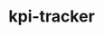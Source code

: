 # kpi-tracker
<!DOCTYPE html>
<html>
<head>
    <meta charset="utf-8">
    <title>Real Estate Agent KPI Tracker</title>
    <style type="text/css">
        @import url('https://fonts.googleapis.com/css2?family=League+Spartan:wght@700&display=swap');
        
        .container {
            font-family: 'League Spartan', Arial, sans-serif;
            font-weight: 700;
            max-width: 800px;
            margin: 0 auto;
            background-color: #ffffff;
            color: #332b34;
        }
        
        .header {
            background: linear-gradient(135deg, #02ccfe, #01b3e3);
            color: #332b34;
            padding: 30px 20px;
            text-align: center;
            border-radius: 10px 10px 0 0;
            margin-bottom: 0;
        }
        
        .header h1 {
            margin: 0 0 10px 0;
            font-size: 28px;
            font-weight: 700;
        }
        
        .header p {
            margin: 0;
            font-size: 16px;
        }
        
        .download-section {
            background-color: #332b34;
            color: #ffffff;
            padding: 20px;
            text-align: center;
            border-radius: 0 0 10px 10px;
            margin-bottom: 20px;
        }
        
        .download-button {
            background: linear-gradient(135deg, #02ccfe, #01b3e3);
            color: #332b34;
            padding: 12px 25px;
            border: none;
            border-radius: 25px;
            font-family: 'League Spartan', Arial, sans-serif;
            font-weight: 700;
            cursor: pointer;
            font-size: 14px;
            margin: 5px;
            text-decoration: none;
            display: inline-block;
            transition: all 0.3s ease;
        }
        
        .download-button:hover {
            transform: translateY(-2px);
            box-shadow: 0 5px 15px rgba(2,204,254,0.4);
        }
        
        .month-year {
            background-color: #02ccfe;
            color: #332b34;
            padding: 15px;
            text-align: center;
            font-size: 18px;
            font-weight: 700;
            margin-bottom: 20px;
        }
        
        .kpi-grid {
            display: grid;
            grid-template-columns: repeat(auto-fit, minmax(250px, 1fr));
            gap: 20px;
            margin-bottom: 30px;
        }
        
        .kpi-card {
            background-color: #ffffff;
            border: 3px solid #02ccfe;
            border-radius: 10px;
            padding: 20px;
            text-align: center;
            box-shadow: 0 3px 10px rgba(2,204,254,0.1);
            display: flex;
            flex-direction: column;
            height: auto;
            min-height: 140px;
        }
        
        .kpi-card h3 {
            color: #02ccfe;
            margin: 0 0 15px 0;
            font-size: 16px;
            flex-shrink: 0;
        }
        
        .kpi-input {
            font-size: 24px;
            font-weight: 700;
            border: 2px solid #02ccfe;
            border-radius: 5px;
            padding: 15px 10px;
            text-align: center;
            width: 100%;
            color: #332b34;
            font-family: 'League Spartan', Arial, sans-serif;
            box-sizing: border-box;
            height: 60px;
            background-color: #ffffff;
        }
        
        .kpi-target {
            font-size: 14px;
            color: #332b34;
            margin-top: 8px;
            flex-shrink: 0;
        }
        
        .section-header {
            background-color: #332b34;
            color: #ffffff;
            padding: 15px;
            text-align: center;
            font-size: 18px;
            font-weight: 700;
            margin: 30px 0 20px 0;
        }
        
        .activity-tracker {
            background-color: #ffffff;
            border: 2px solid #02ccfe;
            border-radius: 10px;
            overflow: hidden;
            margin-bottom: 20px;
        }
        
        .activity-tracker table {
            width: 100%;
            border-collapse: collapse;
        }
        
        .activity-tracker th {
            background-color: #02ccfe;
            color: #332b34;
            padding: 12px;
            font-weight: 700;
            text-align: center;
        }
        
        .activity-tracker td {
            padding: 10px;
            text-align: center;
            border-bottom: 1px solid #02ccfe;
        }
        
        .activity-tracker input {
            border: 1px solid #02ccfe;
            border-radius: 3px;
            padding: 5px;
            text-align: center;
            width: 60px;
            font-family: 'League Spartan', Arial, sans-serif;
            font-weight: 700;
        }
        
        .week-header {
            background-color: #f8f9fa;
            font-weight: 700;
            color: #332b34;
        }
        
        .notes-section {
            background-color: #ffffff;
            border: 2px solid #02ccfe;
            border-radius: 10px;
            padding: 20px;
            margin-bottom: 20px;
        }
        
        .notes-section textarea {
            width: 100%;
            height: 100px;
            border: 1px solid #02ccfe;
            border-radius: 5px;
            padding: 10px;
            font-family: 'League Spartan', Arial, sans-serif;
            font-weight: 700;
            color: #332b34;
            resize: vertical;
        }
        
        .goal-section {
            background: linear-gradient(135deg, rgba(2,204,254,0.1), rgba(255,255,255,0.9));
            border: 2px solid #02ccfe;
            border-radius: 10px;
            padding: 20px;
            margin-bottom: 20px;
        }
        
        .goal-item {
            display: flex;
            justify-content: space-between;
            align-items: center;
            margin-bottom: 10px;
            padding: 10px;
            background-color: #ffffff;
            border-radius: 5px;
        }
        
        .goal-item input[type="text"] {
            flex-grow: 1;
            margin-right: 10px;
            padding: 8px;
            border: 1px solid #02ccfe;
            border-radius: 3px;
            font-family: 'League Spartan', Arial, sans-serif;
            font-weight: 700;
        }
        
        .goal-item input[type="number"] {
            width: 80px;
            padding: 8px;
            border: 1px solid #02ccfe;
            border-radius: 3px;
            text-align: center;
            font-family: 'League Spartan', Arial, sans-serif;
            font-weight: 700;
        }
        
        .calculation-section {
            background-color: #332b34;
            color: #ffffff;
            padding: 20px;
            border-radius: 10px;
            margin-bottom: 20px;
        }
        
        .calculation-row {
            display: flex;
            justify-content: space-between;
            align-items: center;
            margin-bottom: 10px;
            padding: 8px 0;
            border-bottom: 1px solid #02ccfe;
        }
        
        .calculation-row:last-child {
            border-bottom: none;
            font-size: 18px;
            font-weight: 700;
            background-color: #02ccfe;
            color: #332b34;
            padding: 12px;
            border-radius: 5px;
        }
    </style>
</head>
<body style="margin: 0; padding: 20px; background-color: #f8f9fa;">
    
    <div class="container">
        <!-- Header -->
        <div class="header">
            <h1>📊 Monthly KPI Tracker</h1>
            <p>Track Your Success, Build Your Business</p>
        </div>
        
        <!-- Download Section -->
        <div class="download-section">
            <p style="margin: 0 0 15px 0;">💾 Save this tracker for offline use:</p>
            <button class="download-button" onclick="downloadExcel()">📊 Download Excel</button>
            <button class="download-button" onclick="downloadPDF()">📄 Download PDF</button>
            <button class="download-button" onclick="printTracker()">🖨️ Print Version</button>
        </div>
        
        <!-- Month/Year -->
        <div class="month-year">
            <label for="month-select">Month: </label>
            <select id="month-select" style="padding: 5px; border: none; border-radius: 3px; font-weight: 700;">
                <option value="January">January</option>
                <option value="February">February</option>
                <option value="March">March</option>
                <option value="April">April</option>
                <option value="May">May</option>
                <option value="June">June</option>
                <option value="July">July</option>
                <option value="August">August</option>
                <option value="September">September</option>
                <option value="October">October</option>
                <option value="November">November</option>
                <option value="December">December</option>
            </select>
            
            <label for="year-input" style="margin-left: 20px;">Year: </label>
            <input type="number" id="year-input" value="2025" style="width: 80px; padding: 5px; border: none; border-radius: 3px; font-weight: 700; text-align: center;">
        </div>
        
        <!-- Key Performance Indicators -->
        <div class="section-header">🎯 KEY PERFORMANCE INDICATORS</div>
        
        <div class="kpi-grid">
            <div class="kpi-card">
                <h3>Listings Taken</h3>
                <input type="number" class="kpi-input" id="listings-taken" placeholder="0">
                <div class="kpi-target">Target: 3-5/month</div>
            </div>
            
            <div class="kpi-card">
                <h3>Listings Sold</h3>
                <input type="number" class="kpi-input" id="listings-sold" placeholder="0">
                <div class="kpi-target">Target: 80% of listings</div>
            </div>
            
            <div class="kpi-card">
                <h3>Buyer Sales</h3>
                <input type="number" class="kpi-input" id="buyer-sales" placeholder="0">
                <div class="kpi-target">Target: 2-4/month</div>
            </div>
            
            <div class="kpi-card">
                <h3>Total Volume ($)</h3>
                <input type="number" class="kpi-input" id="total-volume" placeholder="0">
                <div class="kpi-target">Target: Your goal</div>
            </div>
            
            <div class="kpi-card">
                <h3>New Leads</h3>
                <input type="number" class="kpi-input" id="new-leads" placeholder="0">
                <div class="kpi-target">Target: 15-25/month</div>
            </div>
            
            <div class="kpi-card">
                <h3>Lead Conversion %</h3>
                <input type="number" class="kpi-input" id="conversion-rate" placeholder="0" max="100">
                <div class="kpi-target">Target: 15-25%</div>
            </div>
        </div>
        
        <!-- Monthly Goals -->
        <div class="section-header">🏆 MONTHLY GOALS & PROGRESS</div>
        
        <div class="goal-section">
            <div class="goal-item">
                <input type="text" placeholder="Goal Description" value="Total Transactions">
                <input type="number" placeholder="Target" value="6">
                <input type="number" placeholder="Actual" style="background-color: #02ccfe; color: #332b34;">
            </div>
            
            <div class="goal-item">
                <input type="text" placeholder="Goal Description" value="Gross Commission Income">
                <input type="number" placeholder="Target" value="18000">
                <input type="number" placeholder="Actual" style="background-color: #02ccfe; color: #332b34;">
            </div>
            
            <div class="goal-item">
                <input type="text" placeholder="Goal Description" value="New Client Contacts">
                <input type="number" placeholder="Target" value="50">
                <input type="number" placeholder="Actual" style="background-color: #02ccfe; color: #332b34;">
            </div>
            
            <div class="goal-item">
                <input type="text" placeholder="Goal Description" value="Referrals Received">
                <input type="number" placeholder="Target" value="3">
                <input type="number" placeholder="Actual" style="background-color: #02ccfe; color: #332b34;">
            </div>
        </div>
        
        <!-- Weekly Activity Tracker -->
        <div class="section-header">📅 WEEKLY ACTIVITY TRACKER</div>
        
        <div class="activity-tracker">
            <table>
                <thead>
                    <tr>
                        <th>Activity</th>
                        <th>Week 1</th>
                        <th>Week 2</th>
                        <th>Week 3</th>
                        <th>Week 4</th>
                        <th>Total</th>
                    </tr>
                </thead>
                <tbody>
                    <tr>
                        <td style="text-align: left; font-weight: 700;">Prospecting Calls</td>
                        <td><input type="number" class="activity-input" data-row="0" data-week="1"></td>
                        <td><input type="number" class="activity-input" data-row="0" data-week="2"></td>
                        <td><input type="number" class="activity-input" data-row="0" data-week="3"></td>
                        <td><input type="number" class="activity-input" data-row="0" data-week="4"></td>
                        <td class="total-cell" id="total-0">0</td>
                    </tr>
                    <tr>
                        <td style="text-align: left; font-weight: 700;">Listing Appointments</td>
                        <td><input type="number" class="activity-input" data-row="1" data-week="1"></td>
                        <td><input type="number" class="activity-input" data-row="1" data-week="2"></td>
                        <td><input type="number" class="activity-input" data-row="1" data-week="3"></td>
                        <td><input type="number" class="activity-input" data-row="1" data-week="4"></td>
                        <td class="total-cell" id="total-1">0</td>
                    </tr>
                    <tr>
                        <td style="text-align: left; font-weight: 700;">Buyer Showings</td>
                        <td><input type="number" class="activity-input" data-row="2" data-week="1"></td>
                        <td><input type="number" class="activity-input" data-row="2" data-week="2"></td>
                        <td><input type="number" class="activity-input" data-row="2" data-week="3"></td>
                        <td><input type="number" class="activity-input" data-row="2" data-week="4"></td>
                        <td class="total-cell" id="total-2">0</td>
                    </tr>
                    <tr>
                        <td style="text-align: left; font-weight: 700;">Open Houses Held</td>
                        <td><input type="number" class="activity-input" data-row="3" data-week="1"></td>
                        <td><input type="number" class="activity-input" data-row="3" data-week="2"></td>
                        <td><input type="number" class="activity-input" data-row="3" data-week="3"></td>
                        <td><input type="number" class="activity-input" data-row="3" data-week="4"></td>
                        <td class="total-cell" id="total-3">0</td>
                    </tr>
                    <tr>
                        <td style="text-align: left; font-weight: 700;">Follow-up Contacts</td>
                        <td><input type="number" class="activity-input" data-row="4" data-week="1"></td>
                        <td><input type="number" class="activity-input" data-row="4" data-week="2"></td>
                        <td><input type="number" class="activity-input" data-row="4" data-week="3"></td>
                        <td><input type="number" class="activity-input" data-row="4" data-week="4"></td>
                        <td class="total-cell" id="total-4">0</td>
                    </tr>
                </tbody>
            </table>
        </div>
        
        <!-- Performance Calculations -->
        <div class="section-header">🧮 PERFORMANCE CALCULATIONS</div>
        
        <div class="calculation-section">
            <div class="calculation-row">
                <span>Average Commission per Transaction:</span>
                <span id="avg-commission">$0</span>
            </div>
            <div class="calculation-row">
                <span>Conversion Rate (Leads to Sales):</span>
                <span id="conversion-calc">0%</span>
            </div>
            <div class="calculation-row">
                <span>Average Days to Close:</span>
                <span>30 days (manual entry)</span>
            </div>
            <div class="calculation-row">
                <span>Monthly Income Goal Progress:</span>
                <span id="income-progress">$0 / $18,000</span>
            </div>
        </div>
        
        <!-- Notes Section -->
        <div class="section-header">📝 MONTHLY NOTES & INSIGHTS</div>
        
        <div class="notes-section">
            <h3 style="color: #02ccfe; margin-top: 0;">Key Wins This Month:</h3>
            <textarea placeholder="Record your biggest successes, breakthrough moments, and achievements..."></textarea>
            
            <h3 style="color: #02ccfe;">Areas for Improvement:</h3>
            <textarea placeholder="What didn't work? What would you do differently? Action items for next month..."></textarea>
            
            <h3 style="color: #02ccfe;">Market Insights:</h3>
            <textarea placeholder="Trends you're seeing, client feedback, market conditions affecting your business..."></textarea>
        </div>
        
    </div>
    
    <script>
        // Set current month and year
        document.addEventListener('DOMContentLoaded', function() {
            const now = new Date();
            const monthSelect = document.getElementById('month-select');
            const yearInput = document.getElementById('year-input');
            
            monthSelect.value = now.toLocaleString('default', { month: 'long' });
            yearInput.value = now.getFullYear();
            
            // Add event listeners for activity calculations
            const activityInputs = document.querySelectorAll('.activity-input');
            activityInputs.forEach(input => {
                input.addEventListener('input', calculateTotals);
            });
            
            // Add event listeners for KPI calculations
            const kpiInputs = document.querySelectorAll('.kpi-input');
            kpiInputs.forEach(input => {
                input.addEventListener('input', calculatePerformance);
            });
        });
        
        function calculateTotals() {
            for (let row = 0; row < 5; row++) {
                let total = 0;
                for (let week = 1; week <= 4; week++) {
                    const input = document.querySelector(`[data-row="${row}"][data-week="${week}"]`);
                    const value = parseInt(input.value) || 0;
                    total += value;
                }
                document.getElementById(`total-${row}`).textContent = total;
            }
        }
        
        function calculatePerformance() {
            const totalVolume = parseFloat(document.getElementById('total-volume').value) || 0;
            const totalTransactions = (parseFloat(document.getElementById('listings-sold').value) || 0) + 
                                    (parseFloat(document.getElementById('buyer-sales').value) || 0);
            const newLeads = parseFloat(document.getElementById('new-leads').value) || 0;
            
            // Average commission (assuming 3% average commission rate)
            const avgCommission = totalTransactions > 0 ? (totalVolume * 0.03) / totalTransactions : 0;
            document.getElementById('avg-commission').textContent = '$' + avgCommission.toLocaleString(undefined, {maximumFractionDigits: 0});
            
            // Conversion rate
            const conversionRate = newLeads > 0 ? (totalTransactions / newLeads * 100) : 0;
            document.getElementById('conversion-calc').textContent = conversionRate.toFixed(1) + '%';
            
            // Income progress
            const totalIncome = totalVolume * 0.03;
            document.getElementById('income-progress').textContent = '$' + totalIncome.toLocaleString(undefined, {maximumFractionDigits: 0}) + ' / $18,000';
        }
        
        function downloadExcel() {
            alert('📊 Excel download feature would connect to your preferred spreadsheet tool. For now, use Print and save as PDF, or manually transfer data to Excel.');
        }
        
        function downloadPDF() {
            window.print();
        }
        
        function printTracker() {
            window.print();
        }
    </script>
    
</body>
</html>
